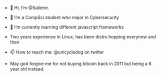 - 👋 Hi, I’m @Salierie. 
- 👀 I’m a CompSci student who major in Cybersecurity
- 🌱 I’m currently learning different javascript frameworks
- Two years experience in Linux, has been distro hopping everynow and then

- 📫 How to reach me: @unicycledog on twitter
- May god forgive me for not buying bitcoin back in 2011 but being a 6 year old instead.
  

<!---
Salierie/Salierie is a ✨ special ✨ repository because its `README.md` (this file) appears on your GitHub profile.
You can click the Preview link to take a look at your changes.
--->
